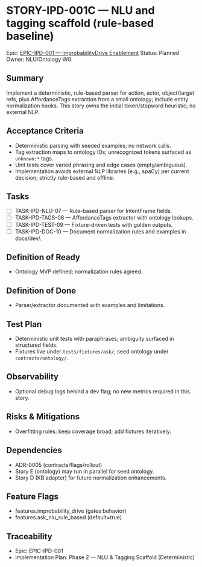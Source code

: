 # STORY-IPD-001C — NLU and tagging scaffold (rule-based baseline)

Epic: [EPIC-IPD-001 — ImprobabilityDrive Enablement](/docs/implementation/epics/EPIC-IPD-001-improbability-drive.md)
Status: Planned
Owner: NLU/Ontology WG

## Summary
Implement a deterministic, rule-based parser for action, actor, object/target refs, plus AffordanceTags extraction from a small ontology; include entity normalization hooks. This story owns the initial token/stopword heuristic; no external NLP.

## Acceptance Criteria
- Deterministic parsing with seeded examples; no network calls.
- Tag extraction maps to ontology IDs; unrecognized tokens surfaced as `unknown:*` tags.
- Unit tests cover varied phrasing and edge cases (empty/ambiguous).
- Implementation avoids external NLP libraries (e.g., spaCy) per current decision; strictly rule-based and offline.

## Tasks
- [ ] TASK-IPD-NLU-07 — Rule-based parser for IntentFrame fields.
- [ ] TASK-IPD-TAGS-08 — AffordanceTags extractor with ontology lookups.
- [ ] TASK-IPD-TEST-09 — Fixture-driven tests with golden outputs.
- [ ] TASK-IPD-DOC-10 — Document normalization rules and examples in docs/dev/.

## Definition of Ready
- Ontology MVP defined; normalization rules agreed.

## Definition of Done
- Parser/extractor documented with examples and limitations.

## Test Plan
- Deterministic unit tests with paraphrases; ambiguity surfaced in structured fields.
- Fixtures live under `tests/fixtures/ask/`; seed ontology under `contracts/ontology/`.

## Observability
- Optional debug logs behind a dev flag; no new metrics required in this story.

## Risks & Mitigations
- Overfitting rules: keep coverage broad; add fixtures iteratively.

## Dependencies
- ADR-0005 (contracts/flags/rollout)
- Story E (ontology) may run in parallel for seed ontology.
- Story D (KB adapter) for future normalization enhancements.

## Feature Flags
- features.improbability_drive (gates behavior)
- features.ask_nlu_rule_based (default=true)

## Traceability
- Epic: EPIC-IPD-001
- Implementation Plan: Phase 2 — NLU & Tagging Scaffold (Deterministic)
